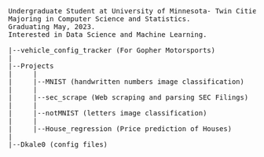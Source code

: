<pre>
Undergraduate Student at University of Minnesota- Twin Cities.
Majoring in Computer Science and Statistics.
Graduating May, 2023.
Interested in Data Science and Machine Learning.

|--vehicle_config_tracker (For Gopher Motorsports)
|
|--Projects
|     |
|     |--MNIST (handwritten numbers image classification)
|     |
|     |--sec_scrape (Web scraping and parsing SEC Filings)
|     |
|     |--notMNIST (letters image classification)
|     |
|     |--House_regression (Price prediction of Houses)
|
|--Dkale0 (config files)
</pre>
